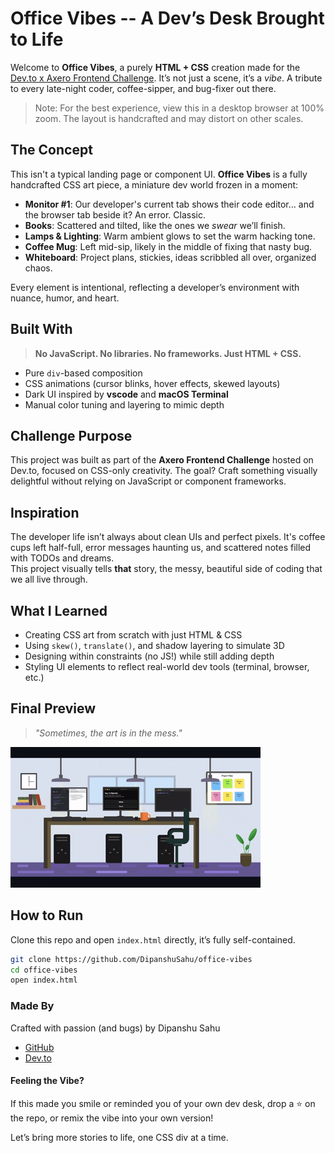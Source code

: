 # Office Vibes -- A Dev’s Desk Brought to Life

Welcome to **Office Vibes**, a purely **HTML + CSS** creation made for the [Dev.to x Axero Frontend Challenge](https://dev.to/challenges/frontend/axero). It’s not just a scene, it’s a *vibe*. A tribute to every late-night coder, coffee-sipper, and bug-fixer out there.

> Note: For the best experience, view this in a desktop browser at 100% zoom. The layout is handcrafted and may distort on other scales.

## The Concept

This isn't a typical landing page or component UI. **Office Vibes** is a fully handcrafted CSS art piece, a miniature dev world frozen in a moment:

- **Monitor #1**: Our developer's current tab shows their code editor… and the browser tab beside it? An error. Classic.
- **Books**: Scattered and tilted, like the ones we *swear* we’ll finish.
- **Lamps & Lighting**: Warm ambient glows to set the warm hacking tone.
- **Coffee Mug**: Left mid-sip, likely in the middle of fixing that nasty bug.
- **Whiteboard**: Project plans, stickies, ideas scribbled all over, organized chaos.

Every element is intentional, reflecting a developer’s environment with nuance, humor, and heart.

## Built With

> **No JavaScript. No libraries. No frameworks. Just HTML + CSS.**

- Pure `div`-based composition
- CSS animations (cursor blinks, hover effects, skewed layouts)
- Dark UI inspired by **vscode** and **macOS Terminal**
- Manual color tuning and layering to mimic depth

## Challenge Purpose

This project was built as part of the **Axero Frontend Challenge** hosted on Dev.to, focused on CSS-only creativity. The goal? Craft something visually delightful without relying on JavaScript or component frameworks.

## Inspiration

The developer life isn’t always about clean UIs and perfect pixels. It's coffee cups left half-full, error messages haunting us, and scattered notes filled with TODOs and dreams.  
This project visually tells **that** story, the messy, beautiful side of coding that we all live through.

## What I Learned

- Creating CSS art from scratch with just HTML & CSS
- Using `skew()`, `translate()`, and shadow layering to simulate 3D
- Designing within constraints (no JS!) while still adding depth
- Styling UI elements to reflect real-world dev tools (terminal, browser, etc.)

## Final Preview

> _"Sometimes, the art is in the mess."_

![screenshot](https://github.com/dipanshu447/css-office-art/blob/main/.github/CSS%20Art%20preview.gif)

## How to Run

Clone this repo and open `index.html` directly, it’s fully self-contained.

```bash
git clone https://github.com/DipanshuSahu/office-vibes
cd office-vibes
open index.html
```

### Made By
Crafted with passion (and bugs) by Dipanshu Sahu

- [GitHub](https://github.com/dipanshu447)
- [Dev.to](https://dev.to/dipanshu447)

#### Feeling the Vibe?
If this made you smile or reminded you of your own dev desk, drop a ⭐ on the repo, or remix the vibe into your own version!

Let’s bring more stories to life, one CSS div at a time.